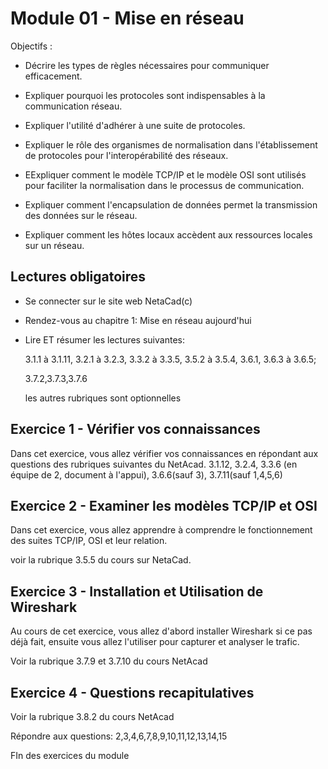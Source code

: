 # Module 01 - Mise en réseau 

Objectifs :

- Décrire les types de règles nécessaires pour communiquer efficacement.

- Expliquer pourquoi les protocoles sont indispensables à la communication réseau.

- Expliquer l'utilité d'adhérer à une suite de protocoles.

- Expliquer le rôle des organismes de normalisation dans l'établissement de protocoles pour l'interopérabilité des réseaux.

- EExpliquer comment le modèle TCP/IP et le modèle OSI sont utilisés pour faciliter la normalisation dans le processus de communication.

- Expliquer comment l'encapsulation de données permet la transmission des données sur le réseau.

- Expliquer comment les hôtes locaux accèdent aux ressources locales sur un réseau.

## Lectures obligatoires

- Se connecter sur le site web NetaCad(c)

- Rendez-vous au  chapitre 1: Mise en réseau aujourd'hui

- Lire ET résumer les lectures suivantes:

    3.1.1 à 3.1.11, 3.2.1 à 3.2.3, 3.3.2 à 3.3.5, 3.5.2 à 3.5.4, 3.6.1, 3.6.3 à 3.6.5;

    3.7.2,3.7.3,3.7.6

    les autres rubriques sont optionnelles

## Exercice 1 -  Vérifier vos connaissances

Dans cet exercice, vous allez vérifier vos connaissances en répondant aux questions des rubriques suivantes du NetAcad.
3.1.12, 3.2.4, 3.3.6 (en équipe de 2, document à l'appui), 3.6.6(sauf 3), 3.7.11(sauf 1,4,5,6)


## Exercice 2 - Examiner les modèles TCP/IP et OSI

Dans cet exercice, vous allez apprendre à comprendre le fonctionnement des suites TCP/IP, OSI et leur relation.

voir la rubrique 3.5.5 du cours sur NetaCad.

## Exercice 3 - Installation et Utilisation de Wireshark 
Au cours de cet exercice, vous allez d'abord installer Wireshark si ce pas déjà fait, ensuite vous allez l'utiliser pour capturer et analyser le trafic.

Voir la rubrique 3.7.9 et 3.7.10 du cours NetAcad 

## Exercice 4 -  Questions recapitulatives

Voir la rubrique 3.8.2 du cours NetAcad

Répondre aux questions: 2,3,4,6,7,8,9,10,11,12,13,14,15

FIn des exercices du module 
